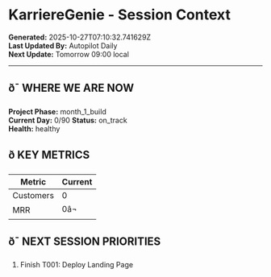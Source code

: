 # KarriereGenie - Session Context
**Generated:** 2025-10-27T07:10:32.741629Z  
**Last Updated By:** Autopilot Daily  
**Next Update:** Tomorrow 09:00 local

---

## ð¯ WHERE WE ARE NOW
**Project Phase:** month_1_build  
**Current Day:** 0/90
**Status:** on_track  
**Health:** healthy

## ð KEY METRICS
| Metric | Current |
|--------|---------|
| Customers | 0 |
| MRR | 0â¬ |

## ð¯ NEXT SESSION PRIORITIES
1. Finish T001: Deploy Landing Page
